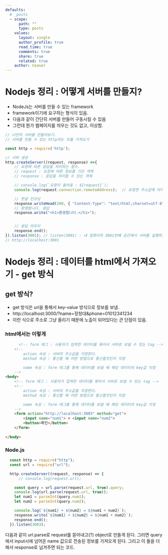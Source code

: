 ```yaml
---
defaults:
  # _posts
  - scope:
      path: ""
      type: posts
    values:
      layout: single
      author_profile: true
      read_time: true
      comments: true
      share: true
      related: true
    author: Ceaser
---
```

# Nodejs 정리 : 어떻게 서버를 만들지?
- NodeJs는 서버를 만들 수 있는 framework
- framework이기에 요구하는 형식이 있음. 
- 다음과 같이 간단히 서버를 만들어 구동시킬 수 있음
- 그런데 뭔가 웹페이지를 띄우는 것도 없고, 이상함. 
```javascript
// 나만의 서버를 만들어보기. 
// 서버를 만들 수 있는 http라는 모듈 가져오기

const http = require('http');

// 서버 생성
http.createServer((request, response) =>{
    // 요청에 따른 응답을 처리하는 함수. 
    // request : 요청에 따른 정보를 가진 객체
    // response : 응답을 처리할 수 있는 객체

    // console.log(`요청이 들어옴 : ${request}`);
    console.log(request.connection.remoteAddress);  // 요청한 주소값에 아이피를 가져오는 것. 

    // 한글 인코딩
    response.writeHead(200, { "Content-Type": "text/html;charset=utf-8" });
    // 환영합니다. 응답
    response.write("<h1>환영합니다.</h1>");


    // 응답 마무리
    response.end();
}).listen(3001); // listen(3001) : 내 컴퓨터의 3001번째 공간에서 서버를 실행하겠습니다. 
// http://localhost:3001
```
# Nodejs 정리 : 데이터를 html에서 가져오기 - get 방식
## get 방식? 
- get 방식은 url을 통해서 key-value 방식으로 정보를 보냄. 
- http://localhost:3000/?name=장창대&phone=01012341234
- 이런 식으로 주소로 그냥 올리기 때문에 노출이 되어있다는 큰 단점이 있음.

### html에서는 이렇게
```html
      <!-- form 태그 : 사용자가 입력한 데이터를 묶어서 서버로 보낼 수 있는 tag -->
    <!-- 
        action 속성 : 서버의 주소값을 지정한다.
        method 속성 : 통신할 때 어떤 방법으로 통신할것인지 지정

        name 속성 : form 태그를 통해 데이터를 보낼 때 해당 데이터의 key값 지정
    -->
<body>
    <!-- form 태그 : 사용자가 입력한 데이터를 묶어서 서버로 보낼 수 있는 tag -->
    <!-- 
        action 속성 : 서버의 주소값을 지정한다.
        method 속성 : 통신할 때 어떤 방법으로 통신할것인지 지정

        name 속성 : form 태그를 통해 데이터를 보낼 때 해당 데이터의 key값 지정
    -->
    <form action="http://localhost:3003" method="get">
        <input name="num1"> + <input name="num2">
        <button>확인</button>
    </form>
    
</body>


```

### Node.js
```javascript
  const http = require("http");
  const url = require("url");

  http.createServer((request, response) => {
      // console.log(request.url);

    const query = url.parse(request.url, true).query;
    console.log(url.parse(request.url, true));
    let num1 = parseInt(query.num1);
    let num2 = parseInt(query.num2);

    console.log(`${num1} + ${num2} = ${num1 + num2}`);
    response.write(`${num1} + ${num2} = ${num1 + num2}`);
    response.end();
  }).listen(3003);
```
다음과 같이 url.parse로 request를 뜯어내고(?) object로 만들게 된다.
그러면 query에서 input시에 넘어온 name 값으로 전송된 정보를 가져오게 된다.
그리고 이 둘을 더해서 response로 넘겨주면 되는 코드. 